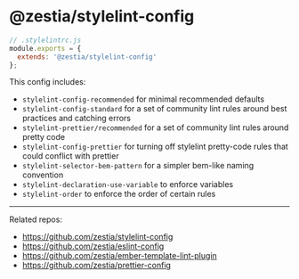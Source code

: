# @zestia/stylelint-config

```javascript
// .stylelintrc.js
module.exports = {
  extends: '@zestia/stylelint-config'
};
```

This config includes:

* `stylelint-config-recommended` for minimal recommended defaults
* `stylelint-config-standard` for a set of community lint rules around best practices and catching errors
* `stylelint-prettier/recommended` for a set of community lint rules around pretty code
* `stylelint-config-prettier` for turning off stylelint pretty-code rules that could conflict with prettier
* `stylelint-selector-bem-pattern` for a simpler bem-like naming convention
* `stylelint-declaration-use-variable` to enforce variables
* `stylelint-order` to enforce the order of certain rules

<hr>

Related repos:

* https://github.com/zestia/stylelint-config
* https://github.com/zestia/eslint-config
* https://github.com/zestia/ember-template-lint-plugin
* https://github.com/zestia/prettier-config